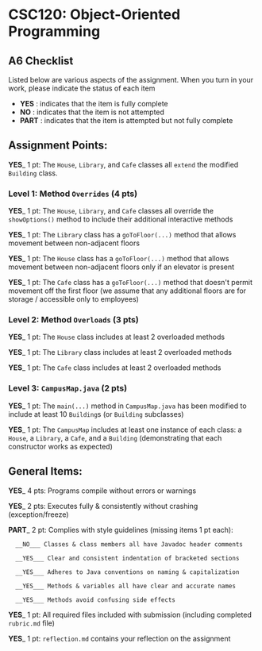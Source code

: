 # CSC120: Object-Oriented Programming
## A6 Checklist

Listed below are various aspects of the assignment.  When you turn in your work, please indicate the status of each item

- **YES** : indicates that the item is fully complete
- **NO** : indicates that the item is not attempted
- **PART** : indicates that the item is attempted but not fully complete


## Assignment Points:

__YES___ 1 pt: The `House`, `Library`, and `Cafe` classes all `extend` the modified `Building` class.

### Level 1: Method `Overrides` (4 pts)

__YES___ 1 pt: The `House`, `Library`, and `Cafe` classes all override the `showOptions()` method to include their additional interactive methods

__YES___ 1 pt: The `Library` class has a `goToFloor(...)` method that allows movement between non-adjacent floors

__YES___ 1 pt: The `House` class has a `goToFloor(...)` method that allows movement between non-adjacent floors only if an elevator is present

__YES___ 1 pt: The `Cafe` class has a `goToFloor(...)` method that doesn't permit movement off the first floor (we assume that any additional floors are for storage / accessible only to employees)

### Level 2: Method `Overloads` (3 pts)

__YES___ 1 pt: The `House` class includes at least 2 overloaded methods

__YES___ 1 pt: The `Library` class includes at least 2 overloaded methods

__YES___ 1 pt: The `Cafe` class includes at least 2 overloaded methods

### Level 3: `CampusMap.java` (2 pts)

__YES___ 1 pt: The `main(...)` method in `CampusMap.java` has been modified to include at least 10 `Building`s (or `Building` subclasses)

__YES___ 1 pt: The `CampusMap` includes at least one instance of each class: a `House`, a `Library`, a `Cafe`, and a `Building` (demonstrating that each constructor works as expected)



## General Items:

__YES___ 4 pts: Programs compile without errors or warnings

__YES___ 2 pts: Executes fully & consistently without crashing (exception/freeze)

__PART___ 2 pt: Complies with style guidelines (missing items 1 pt each):

      __NO___ Classes & class members all have Javadoc header comments

      __YES___ Clear and consistent indentation of bracketed sections

      __YES___ Adheres to Java conventions on naming & capitalization

      __YES___ Methods & variables all have clear and accurate names

      __YES___ Methods avoid confusing side effects

__YES___ 1 pt: All required files included with submission (including completed `rubric.md` file)

__YES___ 1 pt: `reflection.md` contains your reflection on the assignment
